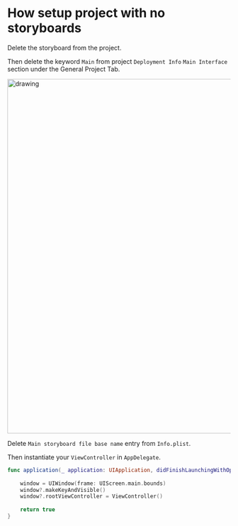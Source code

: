 # How setup project with no storyboards

Delete the storyboard from the project.

Then delete the keyword `Main` from project `Deployment Info` `Main Interface` section under the General Project Tab.

<img src="https://github.com/jrasmusson/ios-starter-kit/blob/master/howtos/images/deployment-info.png" alt="drawing" width="800"/>

Delete `Main storyboard file base name` entry from `Info.plist`.

Then instantiate your `ViewController` in `AppDelegate`.

```swift
func application(_ application: UIApplication, didFinishLaunchingWithOptions launchOptions: [UIApplicationLaunchOptionsKey: Any]?) -> Bool {
    
    window = UIWindow(frame: UIScreen.main.bounds)
    window?.makeKeyAndVisible()
    window?.rootViewController = ViewController()
    
    return true
}
```

